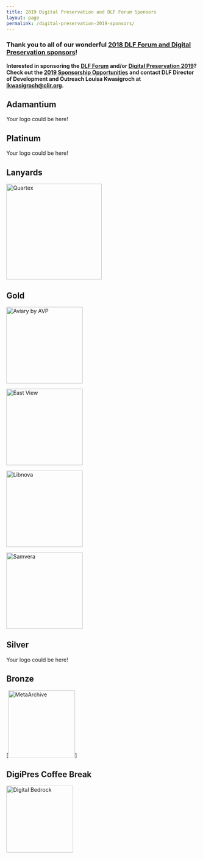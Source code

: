 ```yaml
---
title: 2019 Digital Preservation and DLF Forum Sponsors
layout: page
permalink: /digital-preservation-2019-sponsors/
---
```


### **Thank you to all of our wonderful [2018 DLF Forum and Digital Preservation sponsors](https://ndsa.org/digital-preservation-2018-sponsors/)!**


**Interested in sponsoring the [DLF Forum](https://forum2019.diglib.org) and/or [Digital Preservation 2019](https://ndsa.org/meetings/)? Check out the [2019 Sponsorship Opportunities](https://forum2019.diglib.org/sponsorship-opportunities/) and contact DLF Director of Development and Outreach Louisa Kwasigroch at [lkwasigroch@clir.org](mailto:lkwasigroch@clir.org).**

## **Adamantium**

Your logo could be here!


## **Platinum**

Your logo could be here!


## **Lanyards**

[<img alt="Quartex" width="250" src='{{ "/images/sponsors/Quartex_pos_rgb - transparent 1000px w.png"}}'>](https://www.quartexcollections.com/)


## **Gold**

[<img alt="Aviary by AVP" width="200" src='{{ "/images/sponsors/AviaryByAvpLogo.png"}}'>](https://www.weareavp.com)

[<img alt="East View" width="200" src='{{ "/images/sponsors/EastView_IS_FullColor.jpg"}}'>](https://www.eastview.com)

[<img alt="Libnova" width="200" src='{{ "/images/sponsors/LIBNOVA-logo.png"}}'>](https://www.libnova.com/en)

[<img alt="Samvera" width="200" src='{{ "/images/sponsors/samvera-fall-TM.jpg"}}'>](https://samvera.org)

## **Silver**

Your logo could be here!

## **Bronze**

[<img alt="MetaArchive" width="175" src='{{ "/images/sponsors/MetaArchive_coop_logo.png"}}'>]

## **DigiPres Coffee Break**

[<img alt="Digital Bedrock" width="175" src='{{ "/images/sponsors/Digital_Bedrock_logoB.jpg"}}'>](https://www.digitalbedrock.com)
